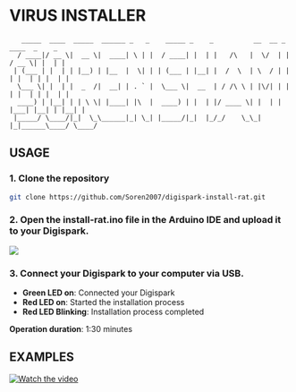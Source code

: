 # VIRUS INSTALLER 

```
   _____  ____  _____  ______ _   _    _____ _    _          __  __ _      ____  _    _ 
  / ____|/ __ \|  __ \|  ____| \ | |  / ____| |  | |   /\   |  \/  | |    / __ \| |  | |
 | (___ | |  | | |__) | |__  |  \| | | (___ | |__| |  /  \  | \  / | |   | |  | | |  | |
  \___ \| |  | |  _  /|  __| | . ` |  \___ \|  __  | / /\ \ | |\/| | |   | |  | | |  | |
  ____) | |__| | | \ \| |____| |\  |  ____) | |  | |/ ____ \| |  | | |___| |__| | |__| |
 |_____/ \____/|_|  \_\______|_| \_| |_____/|_|  |_/_/    \_\_|  |_|______\____/ \____/ 
```

## USAGE

### 1. Clone the repository

```bash
git clone https://github.com/Soren2007/digispark-install-rat.git
```

### 2. Open the install-rat.ino file in the Arduino IDE and upload it to your Digispark.

![](https://github.com/Soren2007/digispark-rat-installer/blob/master/media/upload_code.gif)

### 3. Connect your Digispark to your computer via USB.

- **Green LED on**: Connected your Digispark
- **Red LED on**: Started the installation process
- **Red LED Blinking**: Installation process completed

**Operation duration**: 1:30 minutes

## EXAMPLES

[![Watch the video](https://github.com/Soren2007/digispark-rat-installer/blob/master/media/image.jpg)](https://darsmanco.ir/media/images/temp/Example.mp4)
